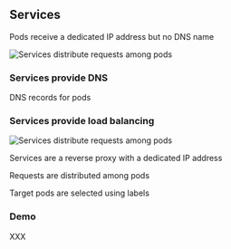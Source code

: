 ## Services

Pods receive a dedicated IP address but no DNS name

![Services distribute requests among pods](120_kubernetes/06_services/dns.drawio.svg) <!-- .element: style="float: right; width: 20%;" -->

### Services provide DNS

DNS records for pods

### Services provide load balancing

![Services distribute requests among pods](120_kubernetes/06_services/load_balancing.drawio.svg) <!-- .element: style="float: right; width: 25%;" -->

Services are a reverse proxy with a dedicated IP address

Requests are distributed among pods

Target pods are selected using labels

### Demo

XXX [](https://github.com/nicholasdille/container-slides/blob/master/120_kubernetes/06_services/service.demo)
